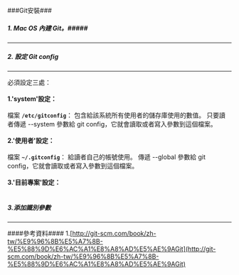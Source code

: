 ###Git安裝###
<br>
##### 1. Mac OS 內建 Git。#####

*********************************

##### 2. 設定 Git config #####

*********************************

必須設定三處：
<br><br>
**1.'system'設定：**
<br><br>
檔案 **`/etc/gitconfig`**： 包含給該系統所有使用者的儲存庫使用的數值。 只要讀者傳遞 --system 參數給 git config，它就會讀取或者寫入參數到這個檔案。
<br><br>
**2.'使用者'設定：**
<br><br>
檔案 **`~/.gitconfig`**： 給讀者自己的帳號使用。 傳遞 --global 參數給 git config，它就會讀取或者寫入參數到這個檔案。 
<br><br>
**3.'目前專案'設定：**
<br><br>



##### 3.添加識別參數 #####

---------------------



####參考資料####
1.[http://git-scm.com/book/zh-tw/%E9%96%8B%E5%A7%8B-%E5%88%9D%E6%AC%A1%E8%A8%AD%E5%AE%9AGit](http://git-scm.com/book/zh-tw/%E9%96%8B%E5%A7%8B-%E5%88%9D%E6%AC%A1%E8%A8%AD%E5%AE%9AGit)




